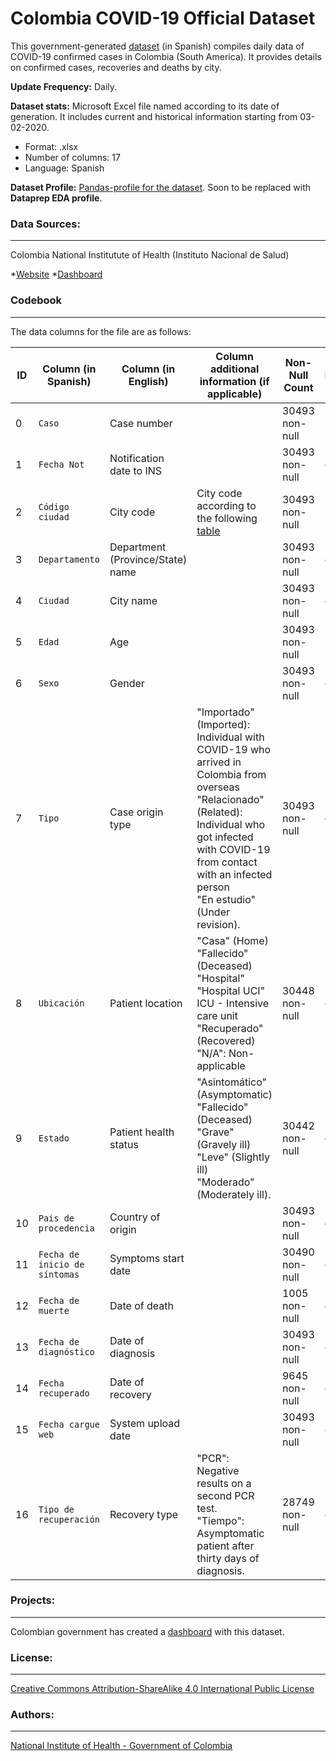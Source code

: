 # Colombia COVID-19 Official Dataset

This government-generated [dataset](https://www.ins.gov.co/Paginas/Boletines-casos-COVID-19-Colombia.aspx) (in Spanish) compiles daily data of COVID-19 confirmed cases in Colombia (South America). It provides details on confirmed cases, recoveries and deaths by city.

**Update Frequency:** Daily.

**Dataset stats:** Microsoft Excel file named according to its date of generation. It includes current and historical information starting from 03-02-2020.
* Format: .xlsx 
* Number of columns: 17
* Language: Spanish

**Dataset Profile:** [Pandas-profile for the dataset](https://sfu-db.github.io/covid19-datasets/webpages/Colombia-COVID-19-official-dataset.html). Soon to be replaced with **Dataprep EDA profile**.

### Data Sources:
--------
Colombia National Institutute of Health (Instituto Nacional de Salud)

*[Website](http://www.ins.gov.co/Noticias/Paginas/Coronavirus.aspx) 
*[Dashboard](https://www.datos.gov.co/Salud-y-Protecci-n-Social/Casos-positivos-de-COVID-19-en-Colombia/gt2j-8ykr/data) 

### Codebook
--------------
The data columns for the file are as follows:

| ID | Column (in Spanish)        | Column (in English)                | Column additional information (if applicable)     | Non-Null Count | Dtype  |     
| --- | --- | --- | --- | --- | --- |
| 0   |`Caso`                        | Case number						|                                                   | 30493 non-null | int64  |
| 1   |`Fecha Not`                   | Notification date to INS   		|                                                   | 30493 non-null | object |     
| 2   |`Código ciudad`               | City code						    | City code according to the following [table]( https://www.datos.gov.co/Mapas-Nacionales/DIVIPOLA-Codigos-municipios/gdxc-w37w/data) | 30493 non-null | int64 |    
| 3   |`Departamento`                | Department (Province/State) name	|                                                   | 30493 non-null | object |    
| 4   |`Ciudad`                      | City name							|                                                   | 30493 non-null | object |  
| 5   |`Edad`                        | Age								|                                                   | 30493 non-null | int64  |  
| 6   |`Sexo`                        | Gender								|                                                   | 30493 non-null | object |  
| 7   |`Tipo`                        | Case origin type					| "Importado" (Imported): Individual with COVID-19 who arrived in Colombia from overseas <br/> "Relacionado" (Related): Individual who got infected with COVID-19 from contact with an infected person <br/> "En estudio" (Under revision). |	30493 non-null | object |  
| 8   |`Ubicación`                   | Patient location					| "Casa" (Home) <br/> "Fallecido" (Deceased) <br/> "Hospital" <br/> "Hospital UCI" <br/> ICU - Intensive care unit <br/> "Recuperado" (Recovered) <br/> "N/A": Non-applicable | 30448 non-null | object |  
| 9   |`Estado`                      | Patient health status				| "Asintomático" (Asymptomatic) <br/> "Fallecido" (Deceased) <br/> "Grave" (Gravely ill) <br/> "Leve" (Slightly ill) <br/> "Moderado" (Moderately ill). | 30442 non-null | object |  
| 10  |`Pais de procedencia`         | Country of origin					|                                                   | 30493 non-null | object |  
| 11  |`Fecha de inicio de síntomas` | Symptoms start date				|                                                   | 30490 non-null | object |  
| 12  |`Fecha de muerte`             | Date of death						|                                                   | 1005 non-null  | object |
| 13  |`Fecha de diagnóstico`        | Date of diagnosis					|                                                   | 30493 non-null | object |  
| 14  |`Fecha recuperado`            | Date of recovery					|                                                   | 9645 non-null  | object |  
| 15  |`Fecha cargue web`            | System upload date					|                                                   | 30493 non-null | object |  
| 16  |`Tipo de recuperación`        | Recovery type						| "PCR": Negative results on a second PCR test. <br/> "Tiempo":  Asymptomatic patient after thirty days of diagnosis. | 28749 non-null | object |

### Projects:
-------------
Colombian government has created a [dashboard](https://www.datos.gov.co/Salud-y-Protecci-n-Social/Casos-positivos-de-COVID-19-en-Colombia/gt2j-8ykr/data) with this dataset.

### License:
-------------
[Creative Commons Attribution-ShareAlike 4.0 International Public License](https://creativecommons.org/licenses/by-sa/4.0/legalcode)

### Authors:
-------------
[National Institute of Health - Government of Colombia](http://www.ins.gov.co)
  
